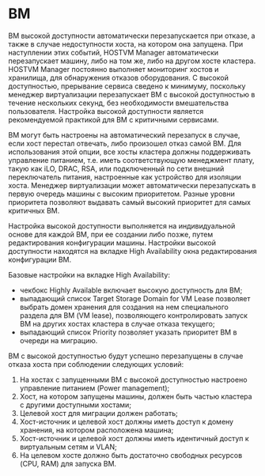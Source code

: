 # ВМ

ВМ высокой доступности автоматически перезапускается при отказе, а также в случае недоступности хоста, на котором она запущена. При наступлении этих событий, HOSTVM Manager автоматически перезапускает машину, либо на том же, либо на другом хосте кластера. HOSTVM Manager постоянно выполняет мониторинг хостов и хранилища, для обнаружения отказов оборудования. С высокой доступностью, прерывание сервиса сведено к минимуму, поскольку менеджер виртуализации перезапускает ВМ с высокой доступностью в течение нескольких секунд, без необходимости вмешательства пользователя. Настройка высокой доступности является рекомендуемой практикой для ВМ с критичными сервисами.

ВМ могут быть настроены на автоматический перезапуск в случае, если хост перестал отвечать, либо произошел отказ самой ВМ. Для использования этой опции, все хосты кластера должны поддерживать управление питанием, т.е. иметь соответствующую менеджмент плату, такую как iLO, DRAC, RSA, или подключенный по сети внешний переключатель питания, настроенные как устройство для изоляции хоста. Менеджер виртуализации может автоматически перезапускать в первую очередь машины с высоким приоритетом. Разные уровни приоритета позволяют выдавать самый высокий приоритет для самых критичных ВМ.

Настройка высокой доступности выполняется на индивидуальной основе для каждой ВМ, при ее создании либо позже, путем редактирования конфигурации машины. Настройки высокой доступности находятся на вкладке High Availability окна редактирования конфигурации ВМ.

Базовые настройки на вкладке High Availability:

* чекбокс Highly Available включает высокую доступность для ВМ;
* выпадающий список Target Storage Domain for VM Lease позволяет выбрать домен хранения для создания на нем специального раздела для ВМ (VM lease), позволяющего контролировать запуск ВМ на других хостах кластера в случае отказа текущего;
* выпадающий список Priority позволяет указать приоритет ВМ в очереди на миграцию.

ВМ с высокой доступностью будут успешно перезапущены в случае отказа хоста при соблюдении следующих условий:

1. На хостах с запущенными ВМ с высокой доступностью настроено управление питанием (Power management);
2. Хост, на котором запущены машины, должен быть частью кластера с другими доступными хостами;
3. Целевой хост для миграции должен работать;
4. Хост-источник и целевой хост должны иметь доступ к домену хранения, на котором расположена машина;
5. Хост-источник и целевой хост должны иметь идентичный доступ к виртуальным сетям и VLAN;
6. На целевом хосте должно быть достаточно свободных ресурсов (CPU, RAM) для запуска ВМ.
